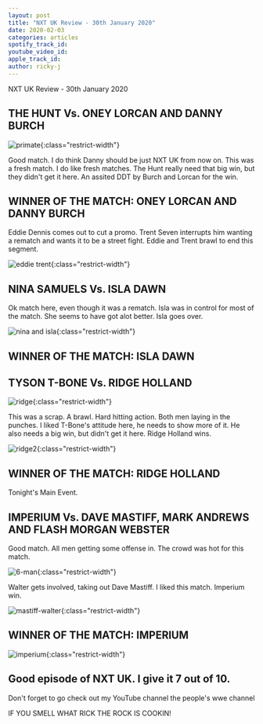 ```yaml
---
layout: post
title: "NXT UK Review - 30th January 2020"
date: 2020-02-03
categories: articles
spotify_track_id:
youtube_video_id:
apple_track_id:
author: ricky-j
---
```

NXT UK Review - 30th January 2020

## THE HUNT Vs. ONEY LORCAN AND DANNY BURCH

![primate](/assets/posts/2020-02-03/primate.jpg){:class="restrict-width"}

Good match. I do think Danny should be just NXT UK from now on. This was a fresh match. I do like fresh matches. The Hunt really need that big win, but they didn't get it here. An assited DDT by Burch and Lorcan for the win.

## WINNER OF THE MATCH: ONEY LORCAN AND DANNY BURCH 

Eddie Dennis comes out to cut a promo. Trent Seven interrupts him wanting a rematch and wants it to be a street fight. Eddie and Trent brawl to end this segment.

![eddie trent](/assets/posts/2020-02-03/eddie-trent.jpg){:class="restrict-width"}

## NINA SAMUELS Vs. ISLA DAWN

Ok match here, even though it was a rematch. Isla was in control for most of the match. She seems to have got alot better. Isla goes over.

![nina and isla](/assets/posts/2020-02-03/nina-isla.jpg){:class="restrict-width"}

## WINNER OF THE MATCH: ISLA DAWN 

## TYSON T-BONE Vs. RIDGE HOLLAND

![ridge](/assets/posts/2020-02-03/ridge.jpg){:class="restrict-width"}

This was a scrap. A brawl. Hard hitting action. Both men laying in the punches. I liked T-Bone's attitude here, he needs to show more of it. He also needs a big win, but didn't get it here. Ridge Holland wins.

![ridge2](/assets/posts/2020-02-03/ridge2.jpg){:class="restrict-width"}

## WINNER OF THE MATCH: RIDGE HOLLAND 

Tonight's Main Event.

## IMPERIUM Vs. DAVE MASTIFF, MARK ANDREWS AND FLASH MORGAN WEBSTER

Good match. All men getting some offense in. The crowd was hot for this match. 

![6-man](/assets/posts/2020-02-03/6-man.jpg){:class="restrict-width"}

Walter gets involved, taking out Dave Mastiff. I liked this match. Imperium win.

![mastiff-walter](/assets/posts/2020-02-03/mastiff-walter.jpg){:class="restrict-width"}

## WINNER OF THE MATCH: IMPERIUM

![imperium](/assets/posts/2020-02-03/imperium.jpg){:class="restrict-width"} 

## Good episode of NXT UK. I give it 7 out of 10.

Don't forget to go check out my YouTube channel the people's wwe channel 

IF YOU SMELL WHAT RICK THE ROCK IS COOKIN!